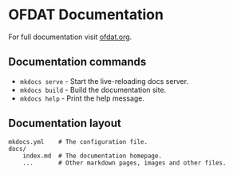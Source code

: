 # OFDAT Documentation

For full documentation visit [ofdat.org](http://www.ofdat.org).

## Documentation commands

* `mkdocs serve` - Start the live-reloading docs server.
* `mkdocs build` - Build the documentation site.
* `mkdocs help` - Print the help message.

## Documentation layout

    mkdocs.yml    # The configuration file.
    docs/
        index.md  # The documentation homepage.
        ...       # Other markdown pages, images and other files.
